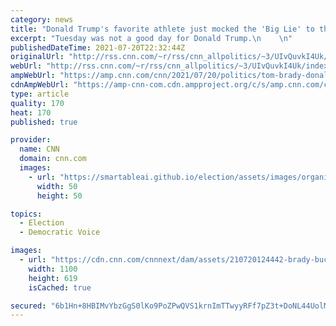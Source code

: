 ```yaml
---
category: news
title: "Donald Trump's favorite athlete just mocked the 'Big Lie' to the man who beat him"
excerpt: "Tuesday was not a good day for Donald Trump.\n    \n"
publishedDateTime: 2021-07-20T22:32:44Z
originalUrl: "http://rss.cnn.com/~r/rss/cnn_allpolitics/~3/UIvQuvkI4Uk/index.html"
webUrl: "http://rss.cnn.com/~r/rss/cnn_allpolitics/~3/UIvQuvkI4Uk/index.html"
ampWebUrl: "https://amp.cnn.com/cnn/2021/07/20/politics/tom-brady-donald-trump-big-lie-joe-biden/index.html"
cdnAmpWebUrl: "https://amp-cnn-com.cdn.ampproject.org/c/s/amp.cnn.com/cnn/2021/07/20/politics/tom-brady-donald-trump-big-lie-joe-biden/index.html"
type: article
quality: 170
heat: 170
published: true

provider:
  name: CNN
  domain: cnn.com
  images:
    - url: "https://smartableai.github.io/election/assets/images/organizations/cnn.com-50x50.jpg"
      width: 50
      height: 50

topics:
  - Election
  - Democratic Voice

images:
  - url: "https://cdn.cnn.com/cnnnext/dam/assets/210720124442-brady-buccaneers-white-hous-0720-super-tease.jpg"
    width: 1100
    height: 619
    isCached: true

secured: "6b1Hn+8HBIMvYbzGgS0lKo9PoZPwQVS1krnImTTwyyRFf7pZ3t+DoNL44UolMGcnpl948OolUbTp6bd5vnRQEdXnXihNRQ5TShHka2PyE/5oShw4ARWqkePf0Hb/NZXA1iz/PwGjwPvpaR+9j08GQSWiadcppx4r8pDVjbhUfMPn5puvo7AoFN2kmTujI13jHzhKaDdnUlHaDu9UkPtP2VA0ixpJwOwN99YDQZQtvWXrWLuEIfEDEZCvp9P3HUNOAv8hlMOy3rnAZab1aNp5i/ZWd5xyQNrQN3az4hPPMt/bCynQNwfZw31D7xzoVVdyEoulZ+iyvRN9108blyvpUz27Lx0tdUz6isVDWUHYZ3k=;+KEpMvvR2RAhgPVh4ZpTGA=="
---
```


